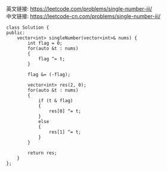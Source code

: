 英文链接: https://leetcode.com/problems/single-number-iii/  
中文链接: https://leetcode-cn.com/problems/single-number-iii/

```
class Solution {
public:
    vector<int> singleNumber(vector<int>& nums) {
    	int flag = 0;
    	for(auto &t : nums)
    	{
    		flag ^= t;
    	}

        flag &= (-flag);

        vector<int> res(2, 0);
        for(auto &t : nums)
        {
            if (t & flag)
            {
                res[0] ^= t;
            }
            else
            {
                res[1] ^= t;
            }
        }

    	return res;
    }
};
```
